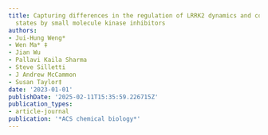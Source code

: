 ```yaml
---
title: Capturing differences in the regulation of LRRK2 dynamics and conformational
  states by small molecule kinase inhibitors
authors:
- Jui-Hung Weng*
- Wen Ma* ‡
- Jian Wu
- Pallavi Kaila Sharma
- Steve Silletti
- J Andrew McCammon
- Susan Taylor‡
date: '2023-01-01'
publishDate: '2025-02-11T15:35:59.226715Z'
publication_types:
- article-journal
publication: '*ACS chemical biology*'
---
```

